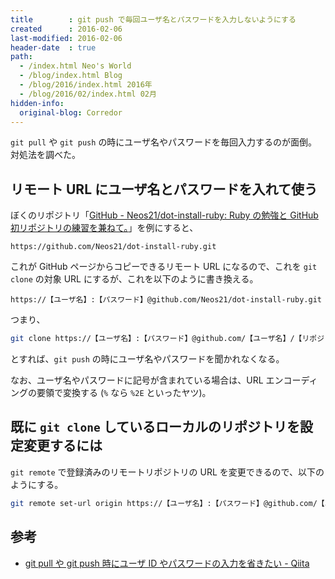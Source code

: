 ```yaml
---
title        : git push で毎回ユーザ名とパスワードを入力しないようにする
created      : 2016-02-06
last-modified: 2016-02-06
header-date  : true
path:
  - /index.html Neo's World
  - /blog/index.html Blog
  - /blog/2016/index.html 2016年
  - /blog/2016/02/index.html 02月
hidden-info:
  original-blog: Corredor
---
```


`git pull` や `git push` の時にユーザ名やパスワードを毎回入力するのが面倒。対処法を調べた。

## リモート URL にユーザ名とパスワードを入れて使う

ぼくのリポジトリ「[GitHub - Neos21/dot-install-ruby: Ruby の勉強と GitHub 初リポジトリの練習を兼ねて。](https://github.com/Neos21/dot-install-ruby)」を例にすると、

```
https://github.com/Neos21/dot-install-ruby.git
```

これが GitHub ページからコピーできるリモート URL になるので、これを `git clone` の対象 URL にするが、これを以下のように書き換える。

```
https://【ユーザ名】:【パスワード】@github.com/Neos21/dot-install-ruby.git
```

つまり、

```bash
git clone https://【ユーザ名】:【パスワード】@github.com/【ユーザ名】/【リポジトリ名】.git
```

とすれば、`git push` の時にユーザ名やパスワードを聞かれなくなる。

なお、ユーザ名やパスワードに記号が含まれている場合は、URL エンコーディングの要領で変換する (`%` なら `%2E` といったヤツ)。

## 既に `git clone` しているローカルのリポジトリを設定変更するには

`git remote` で登録済みのリモートリポジトリの URL を変更できるので、以下のようにする。

```bash
git remote set-url origin https://【ユーザ名】:【パスワード】@github.com/【ユーザ名】/【リポジトリ名】.git
```

## 参考

- [git pull や git push 時にユーザ ID やパスワードの入力を省きたい - Qiita](http://qiita.com/ltcmdr927/items/fe8ba2e54b0b8e32d25d)
